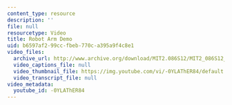```yaml
---
content_type: resource
description: ''
file: null
resourcetype: Video
title: Robot Arm Demo
uid: b6597af2-99cc-fbeb-770c-a395a9f4c8e1
video_files:
  archive_url: http://www.archive.org/download/MIT2.086S12/MIT2_086S12_unit7_arm_300k.mp4
  video_captions_file: null
  video_thumbnail_file: https://img.youtube.com/vi/-0YLAThER84/default.jpg
  video_transcript_file: null
video_metadata:
  youtube_id: -0YLAThER84
---
```

